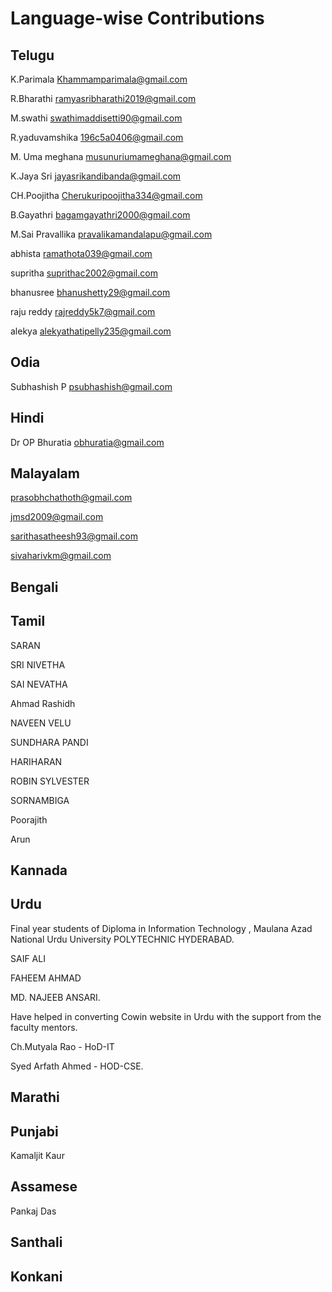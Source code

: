 # Language-wise Contributions

## Telugu

K.Parimala Khammamparimala@gmail.com

R.Bharathi ramyasribharathi2019@gmail.com

M.swathi swathimaddisetti90@gmail.com

R.yaduvamshika 196c5a0406@gmail.com

M. Uma meghana musunuriumameghana@gmail.com

K.Jaya Sri jayasrikandibanda@gmail.com

CH.Poojitha Cherukuripoojitha334@gmail.com

B.Gayathri bagamgayathri2000@gmail.com

M.Sai Pravallika pravalikamandalapu@gmail.com

abhista ramathota039@gmail.com

supritha suprithac2002@gmail.com

bhanusree bhanushetty29@gmail.com

raju reddy rajreddy5k7@gmail.com

alekya alekyathatipelly235@gmail.com

## Odia

Subhashish P psubhashish@gmail.com

## Hindi

Dr OP Bhuratia obhuratia@gmail.com

## Malayalam

prasobhchathoth@gmail.com

jmsd2009@gmail.com

sarithasatheesh93@gmail.com

sivaharivkm@gmail.com

## Bengali

## Tamil

SARAN

SRI NIVETHA

SAI NEVATHA

Ahmad Rashidh

NAVEEN VELU

SUNDHARA PANDI

HARIHARAN

ROBIN SYLVESTER

SORNAMBIGA

Poorajith

Arun

## Kannada

## Urdu

Final year students of Diploma in Information Technology , Maulana Azad National Urdu University POLYTECHNIC HYDERABAD.

SAIF ALI

FAHEEM AHMAD

MD. NAJEEB ANSARI.

Have helped in converting Cowin website in Urdu with the support from the faculty mentors.

Ch.Mutyala Rao - HoD-IT

Syed Arfath Ahmed - HOD-CSE.

## Marathi

## Punjabi

Kamaljit Kaur

## Assamese

Pankaj Das

## Santhali

## Konkani
